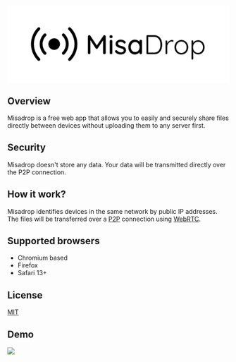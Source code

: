 <p align="center">
  <img src="./docs/images/logo.png" align="center" />
</p>

## Overview

Misadrop is a free web app that allows you to easily and securely share files directly between devices without uploading them to any server first.

## Security

Misadrop doesn't store any data. Your data will be transmitted directly over the P2P connection.

## How it work?

Misadrop identifies devices in the same network by public IP addresses. The files will be transferred over a [P2P](https://developer.mozilla.org/en-US/docs/Glossary/P2P) connection using [WebRTC](https://developer.mozilla.org/en-US/docs/Web/API/WebRTC_API).

## Supported browsers

- Chromium based
- Firefox
- Safari 13+

## License

[MIT](./LICENSE)

## Demo

[![](https://img.shields.io/badge/Website-Heroku-blueviolet)](https://misadrop.herokuapp.com/)
